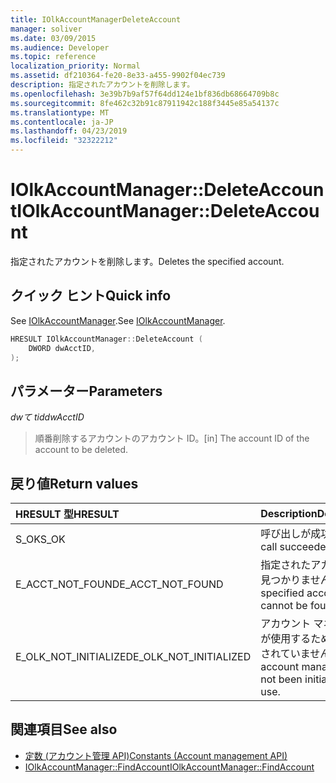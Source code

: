 ```yaml
---
title: IOlkAccountManagerDeleteAccount
manager: soliver
ms.date: 03/09/2015
ms.audience: Developer
ms.topic: reference
localization_priority: Normal
ms.assetid: df210364-fe20-8e33-a455-9902f04ec739
description: 指定されたアカウントを削除します。
ms.openlocfilehash: 3e39b7b9af57f64dd124e1bf836db68664709b8c
ms.sourcegitcommit: 8fe462c32b91c87911942c188f3445e85a54137c
ms.translationtype: MT
ms.contentlocale: ja-JP
ms.lasthandoff: 04/23/2019
ms.locfileid: "32322212"
---
```

# <a name="iolkaccountmanagerdeleteaccount"></a><span data-ttu-id="e67ab-103">IOlkAccountManager::DeleteAccount</span><span class="sxs-lookup"><span data-stu-id="e67ab-103">IOlkAccountManager::DeleteAccount</span></span>

<span data-ttu-id="e67ab-104">指定されたアカウントを削除します。</span><span class="sxs-lookup"><span data-stu-id="e67ab-104">Deletes the specified account.</span></span>
  
## <a name="quick-info"></a><span data-ttu-id="e67ab-105">クイック ヒント</span><span class="sxs-lookup"><span data-stu-id="e67ab-105">Quick info</span></span>

<span data-ttu-id="e67ab-106">See [IOlkAccountManager](iolkaccountmanager.md).</span><span class="sxs-lookup"><span data-stu-id="e67ab-106">See [IOlkAccountManager](iolkaccountmanager.md).</span></span>
  
```cpp
HRESULT IOlkAccountManager::DeleteAccount (  
    DWORD dwAcctID, 
);
```

## <a name="parameters"></a><span data-ttu-id="e67ab-107">パラメーター</span><span class="sxs-lookup"><span data-stu-id="e67ab-107">Parameters</span></span>

<span data-ttu-id="e67ab-108">_dwて tid_</span><span class="sxs-lookup"><span data-stu-id="e67ab-108">_dwAcctID_</span></span>
  
> <span data-ttu-id="e67ab-109">順番削除するアカウントのアカウント ID。</span><span class="sxs-lookup"><span data-stu-id="e67ab-109">[in] The account ID of the account to be deleted.</span></span>
    
## <a name="return-values"></a><span data-ttu-id="e67ab-110">戻り値</span><span class="sxs-lookup"><span data-stu-id="e67ab-110">Return values</span></span>

|<span data-ttu-id="e67ab-111">**HRESULT 型**</span><span class="sxs-lookup"><span data-stu-id="e67ab-111">**HRESULT**</span></span>|<span data-ttu-id="e67ab-112">**Description**</span><span class="sxs-lookup"><span data-stu-id="e67ab-112">**Description**</span></span>|
|:-----|:-----|
|<span data-ttu-id="e67ab-113">S_OK</span><span class="sxs-lookup"><span data-stu-id="e67ab-113">S_OK</span></span>  <br/> |<span data-ttu-id="e67ab-114">呼び出しが成功した</span><span class="sxs-lookup"><span data-stu-id="e67ab-114">The call succeeded</span></span>  <br/> |
|<span data-ttu-id="e67ab-115">E_ACCT_NOT_FOUND</span><span class="sxs-lookup"><span data-stu-id="e67ab-115">E_ACCT_NOT_FOUND</span></span>  <br/> |<span data-ttu-id="e67ab-116">指定されたアカウントが見つかりません。</span><span class="sxs-lookup"><span data-stu-id="e67ab-116">The specified account cannot be found.</span></span>  <br/> |
|<span data-ttu-id="e67ab-117">E_OLK_NOT_INITIALIZED</span><span class="sxs-lookup"><span data-stu-id="e67ab-117">E_OLK_NOT_INITIALIZED</span></span>  <br/> |<span data-ttu-id="e67ab-118">アカウント マネージャーが使用するために初期化されていません。</span><span class="sxs-lookup"><span data-stu-id="e67ab-118">The account manager has not been initialized for use.</span></span>  <br/> |
   
## <a name="see-also"></a><span data-ttu-id="e67ab-119">関連項目</span><span class="sxs-lookup"><span data-stu-id="e67ab-119">See also</span></span>

- [<span data-ttu-id="e67ab-120">定数 (アカウント管理 API)</span><span class="sxs-lookup"><span data-stu-id="e67ab-120">Constants (Account management API)</span></span>](constants-account-management-api.md)  
- [<span data-ttu-id="e67ab-121">IOlkAccountManager::FindAccount</span><span class="sxs-lookup"><span data-stu-id="e67ab-121">IOlkAccountManager::FindAccount</span></span>](iolkaccountmanager-findaccount.md)

